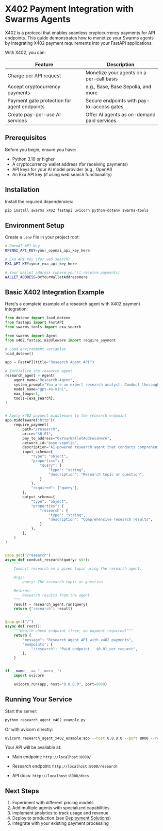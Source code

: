 # X402 Payment Integration with Swarms Agents

X402 is a protocol that enables seamless cryptocurrency payments for API endpoints. This guide demonstrates how to monetize your Swarms agents by integrating X402 payment requirements into your FastAPI applications.

With X402, you can:

| Feature                                             | Description                                  |
|-----------------------------------------------------|----------------------------------------------|
| Charge per API request                              | Monetize your agents on a per-call basis     |
| Accept cryptocurrency payments                      | e.g., Base, Base Sepolia, and more           |
| Payment gate protection for agent endpoints         | Secure endpoints with pay-to-access gates    |
| Create pay-per-use AI services                      | Offer AI agents as on-demand paid services   |

## Prerequisites

Before you begin, ensure you have:

- Python 3.10 or higher
- A cryptocurrency wallet address (for receiving payments)
- API keys for your AI model provider (e.g., OpenAI)
- An Exa API key (if using web search functionality)

## Installation

Install the required dependencies:

```bash
pip install swarms x402 fastapi uvicorn python-dotenv swarms-tools
```

## Environment Setup

Create a `.env` file in your project root:

```bash
# OpenAI API Key
OPENAI_API_KEY=your_openai_api_key_here

# Exa API Key (for web search)
EXA_API_KEY=your_exa_api_key_here

# Your wallet address (where you'll receive payments)
WALLET_ADDRESS=0xYourWalletAddressHere
```

## Basic X402 Integration Example

Here's a complete example of a research agent with X402 payment integration:

```python
from dotenv import load_dotenv
from fastapi import FastAPI
from swarms_tools import exa_search

from swarms import Agent
from x402.fastapi.middleware import require_payment

# Load environment variables
load_dotenv()

app = FastAPI(title="Research Agent API")

# Initialize the research agent
research_agent = Agent(
    agent_name="Research-Agent",
    system_prompt="You are an expert research analyst. Conduct thorough research on the given topic and provide comprehensive, well-structured insights with citations.",
    model_name="gpt-4o-mini",
    max_loops=1,
    tools=[exa_search],
)


# Apply x402 payment middleware to the research endpoint
app.middleware("http")(
    require_payment(
        path="/research",
        price="$0.01",
        pay_to_address="0xYourWalletAddressHere",
        network_id="base-sepolia",
        description="AI-powered research agent that conducts comprehensive research on any topic",
        input_schema={
            "type": "object",
            "properties": {
                "query": {
                    "type": "string",
                    "description": "Research topic or question",
                }
            },
            "required": ["query"],
        },
        output_schema={
            "type": "object",
            "properties": {
                "research": {
                    "type": "string",
                    "description": "Comprehensive research results",
                }
            },
        },
    )
)


@app.get("/research")
async def conduct_research(query: str):
    """
    Conduct research on a given topic using the research agent.

    Args:
        query: The research topic or question

    Returns:
        Research results from the agent
    """
    result = research_agent.run(query)
    return {"research": result}


@app.get("/")
async def root():
    """Health check endpoint (free, no payment required)"""
    return {
        "message": "Research Agent API with x402 payments",
        "endpoints": {
            "/research": "Paid endpoint - $0.01 per request",
        },
    }


if __name__ == "__main__":
    import uvicorn

    uvicorn.run(app, host="0.0.0.0", port=8000)
```


## Running Your Service

Start the server:

```bash
python research_agent_x402_example.py
```

Or with uvicorn directly:

```bash
uvicorn research_agent_x402_example:app --host 0.0.0.0 --port 8000 --reload
```

Your API will be available at:

- Main endpoint: `http://localhost:8000/`

- Research endpoint: `http://localhost:8000/research`

- API docs: `http://localhost:8000/docs`


## Next Steps

1. Experiment with different pricing models
2. Add multiple agents with specialized capabilities
3. Implement analytics to track usage and revenue
4. Deploy to production (see [Deployment Solutions](../deployment_solutions/overview.md))
5. Integrate with your existing payment processing

